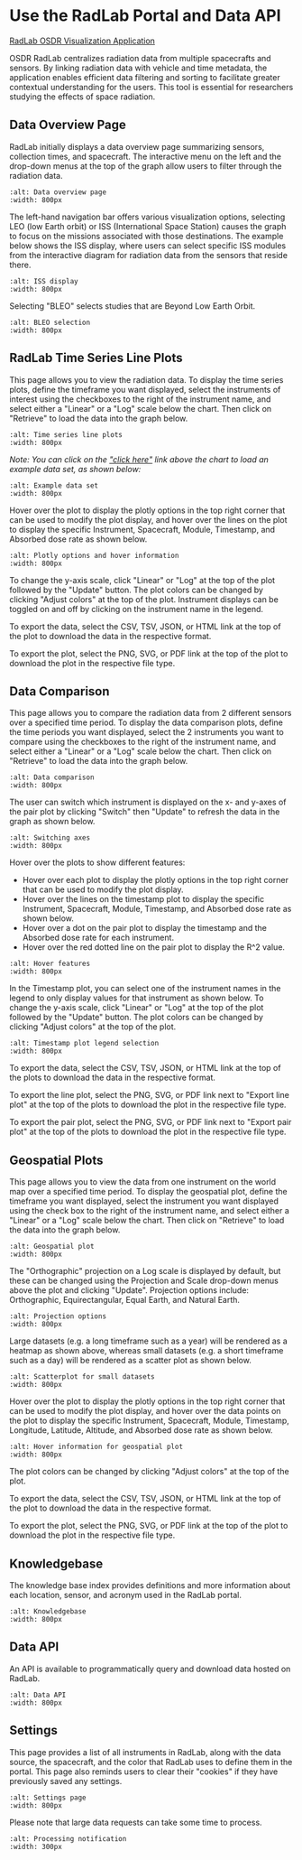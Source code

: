 # Use the RadLab Portal and Data API

[RadLab OSDR Visualization Application](https://visualization.osdr.nasa.gov/radlab/gui/data-overview/)

OSDR RadLab centralizes radiation data from multiple spacecrafts and sensors. By linking radiation data with vehicle and time metadata, the application enables efficient data filtering and sorting to facilitate greater contextual understanding for the users. This tool is essential for researchers studying the effects of space radiation.

## Data Overview Page

RadLab initially displays a data overview page summarizing sensors, collection times, and spacecraft. The interactive menu on the left and the drop-down menus at the top of the graph allow users to filter through the radiation data.

```{image} ../../_static/images/radlab/radlab-overview-page.png
:alt: Data overview page
:width: 800px
```

The left-hand navigation bar offers various visualization options, selecting LEO (low Earth orbit) or ISS (International Space Station) causes the graph to focus on the missions associated with those destinations. The example below shows the ISS display, where users can select specific ISS modules from the interactive diagram for radiation data from the sensors that reside there.

```{image} ../../_static/images/radlab/radlab-iss-display.png
:alt: ISS display
:width: 800px
```

Selecting "BLEO" selects studies that are Beyond Low Earth Orbit.

```{image} ../../_static/images/radlab/radlab-bleo-studies.png
:alt: BLEO selection
:width: 800px
```

## RadLab Time Series Line Plots

This page allows you to view the radiation data. To display the time series plots, define the timeframe you want displayed, select the instruments of interest using the checkboxes to the right of the instrument name, and select either a "Linear" or a "Log" scale below the chart. Then click on "Retrieve" to load the data into the graph below.

```{image} ../../_static/images/radlab/radlab-time-series-line-plot.png
:alt: Time series line plots
:width: 800px
```

*Note: You can click on the ["click here"](https://visualization.osdr.nasa.gov/radlab/gui/time-series-plots/#timestamp%3E=2022-03-01T00%3A00&timestamp%3C=2022-03-02T00%3A00&instrument_id=DosTel1%7CDosTel2%7CLidal%7CREM-Lid&absorbed_dose_rate=&plotScale=log&plotScaleLP=log&plotScalePP=log&projection=orthographic&instrumentX=Lidal&instrumentY=REM-Lid) link above the chart to load an example data set, as shown below:*

```{image} ../../_static/images/radlab/radlab-time-series-plot.png
:alt: Example data set
:width: 800px
```

Hover over the plot to display the plotly options in the top right corner that can be used to modify the plot display, and hover over the lines on the plot to display the specific Instrument, Spacecraft, Module, Timestamp, and Absorbed dose rate as shown below.

```{image} ../../_static/images/radlab/radlab-time-series-plot-export.png
:alt: Plotly options and hover information
:width: 800px
```

To change the y-axis scale, click "Linear" or "Log" at the top of the plot followed by the "Update" button. The plot colors can be changed by clicking "Adjust colors" at the top of the plot. Instrument displays can be toggled on and off by clicking on the instrument name in the legend.

To export the data, select the CSV, TSV, JSON, or HTML link at the top of the plot to download the data in the respective format.

To export the plot, select the PNG, SVG, or PDF link at the top of the plot to download the plot in the respective file type.

## Data Comparison

This page allows you to compare the radiation data from 2 different sensors over a specified time period. To display the data comparison plots, define the time periods you want displayed, select the 2 instruments you want to compare using the checkboxes to the right of the instrument name, and select either a "Linear" or a "Log" scale below the chart. Then click on "Retrieve" to load the data into the graph below.

```{image} ../../_static/images/radlab/radlab-data-comparison.png
:alt: Data comparison
:width: 800px
```

The user can switch which instrument is displayed on the x- and y-axes of the pair plot by clicking "Switch" then "Update" to refresh the data in the graph as shown below.

```{image} ../../_static/images/radlab/radlab-plot-axes.png
:alt: Switching axes
:width: 800px
```

Hover over the plots to show different features:

- Hover over each plot to display the plotly options in the top right corner that can be used to modify the plot display.
- Hover over the lines on the timestamp plot to display the specific Instrument, Spacecraft, Module, Timestamp, and Absorbed dose rate as shown below.
- Hover over a dot on the pair plot to display the timestamp and the Absorbed dose rate for each instrument.
- Hover over the red dotted line on the pair plot to display the R^2 value.

```{image} ../../_static/images/radlab/radlab-plot-hover-features.png
:alt: Hover features
:width: 800px
```

In the Timestamp plot, you can select one of the instrument names in the legend to only display values for that instrument as shown below. To change the y-axis scale, click "Linear" or "Log" at the top of the plot followed by the "Update" button. The plot colors can be changed by clicking "Adjust colors" at the top of the plot.

```{image} ../../_static/images/radlab/radlab-plot-instrument-selection.png
:alt: Timestamp plot legend selection
:width: 800px
```

To export the data, select the CSV, TSV, JSON, or HTML link at the top of the plots to download the data in the respective format.

To export the line plot, select the PNG, SVG, or PDF link next to "Export line plot" at the top of the plots to download the plot in the respective file type.

To export the pair plot, select the PNG, SVG, or PDF link next to "Export pair plot" at the top of the plots to download the plot in the respective file type.

## Geospatial Plots

This page allows you to view the data from one instrument on the world map over a specified time period. To display the geospatial plot, define the timeframe you want displayed, select the instrument you want displayed using the check box to the right of the instrument name, and select either a "Linear" or a "Log" scale below the chart. Then click on "Retrieve" to load the data into the graph below.

```{image} ../../_static/images/radlab/radlab-geospatial-plots.png
:alt: Geospatial plot
:width: 800px
```

The "Orthographic" projection on a Log scale is displayed by default, but these can be changed using the Projection and Scale drop-down menus above the plot and clicking "Update". Projection options include: Orthographic, Equirectangular, Equal Earth, and Natural Earth.

```{image} ../../_static/images/radlab/radlab-geospatial-heatmap.png
:alt: Projection options
:width: 800px
```

Large datasets (e.g. a long timeframe such as a year) will be rendered as a heatmap as shown above, whereas small datasets (e.g. a short timeframe such as a day) will be rendered as a scatter plot as shown below.

```{image} ../../_static/images/radlab/radlab-geospatial-scatter-plot.png
:alt: Scatterplot for small datasets
:width: 800px
```

Hover over the plot to display the plotly options in the top right corner that can be used to modify the plot display, and hover over the data points on the plot to display the specific Instrument, Spacecraft, Module, Timestamp, Longitude, Latitude, Altitude, and Absorbed dose rate as shown below.

```{image} ../../_static/images/radlab/radlab-geospatial-scatter-plot-export.png
:alt: Hover information for geospatial plot
:width: 800px
```

The plot colors can be changed by clicking "Adjust colors" at the top of the plot.

To export the data, select the CSV, TSV, JSON, or HTML link at the top of the plot to download the data in the respective format.

To export the plot, select the PNG, SVG, or PDF link at the top of the plot to download the plot in the respective file type.

## Knowledgebase

The knowledge base index provides definitions and more information about each location, sensor, and acronym used in the RadLab portal.

```{image} ../../_static/images/radlab/radlab-knowledge-base.png
:alt: Knowledgebase
:width: 800px
```

## Data API

An API is available to programmatically query and download data hosted on RadLab.

```{image} ../../_static/images/radlab/radlab-data-api.png
:alt: Data API
:width: 800px
```

## Settings

This page provides a list of all instruments in RadLab, along with the data source, the spacecraft, and the color that RadLab uses to define them in the portal. This page also reminds users to clear their "cookies" if they have previously saved any settings.

```{image} ../../_static/images/radlab/radlab-settings.png
:alt: Settings page
:width: 800px
```

Please note that large data requests can take some time to process.

```{image} ../../_static/images/radlab/radlab-requesting-data.png
:alt: Processing notification
:width: 300px
```
